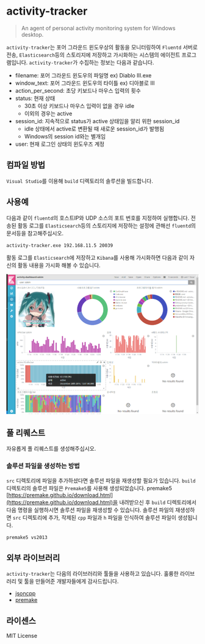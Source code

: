 # activity-tracker
> An agent of personal activity monitoring system for Windows desktop.

`activity-tracker`는 포어 그라운드 윈도우상의 활동을 모니터링하여 `Fluentd` 서버로 전송, `Elasticsearch`등의 스토리지에 저장하고 가시화하는 시스템의 에이전트 프로그램입니다. `activity-tracker`가 수집하는 정보는 다음과 같습니다.

* filename: 포어 그라운드 윈도우의 파일명 ex) Diablo III.exe
* window_text: 포어 그라운드 윈도우의 타이틀 ex) 디아블로 III
* action_per_second: 초당 키보드나 마우스 입력의 횟수
* status: 현재 상태
  * 30초 이상 키보드나 마우스 입력이 없을 경우 idle
  * 이외의 경우는 active
* session_id: 지속적으로 status가 active 상태임을 알리 위한 session_id
  * idle 상태에서 active로 변환될 때 새로운 session_id가 발행됨
  * Windows의 session id와는 별개임
* user: 현재 로그인 상태의 윈도우즈 계정

## 컴파일 방법

`Visual Studio`를 이용해 `build` 디렉토리의 솔루션을 빌드합니다.

## 사용예

다음과 같이 `fluentd`의 호스트IP와 UDP 소스의 포트 번호를 지정하여 실행합니다. 전송된 활동 로그를 `Elasticsearch`등의 스토리지에 저장하는 설정에 관해선 `fluentd`의 문서등을 참고해주십시오.

```sh
activity-tracker.exe 192.168.11.5 20039
```

활동 로그를 `Elasticsearch`에 저장하고 `Kibana`를 사용해 가시화하면 다음과 같이 자신의 활동 내용을 가시화 해볼 수 있습니다.


![dashboard-example](images/dashboard.png)

## 풀 리퀘스트

자유롭게 풀 리퀘스트를 생성해주십시오.

### 솔루션 파일을 생성하는 방법

`src` 디렉토리에 파일을 추가하셨다면 솔루션 파일을 재생성할 필요가 있습니다. `build` 디렉토리의 솔루션 파일은 `Premake5`를 사용해 생성되었습니다. premake5 [https://premake.github.io/download.html](https://premake.github.io/download.html)을 내려받으신 후 `build` 디렉토리에서 다음 명령을 실행하시면 솔루션 파일을 재생성할 수 있습니다. 솔루션 파일의 재생성하면 `src` 디렉토리에 추가, 작제된 `cpp` 파일과 `h` 파일을 인식하여 솔루션 파일이 생성됩니다.

```sh
premake5 vs2013
```

## 외부 라이브러리
`activity-tracker`는 다음의 라이브러리와 툴들을 사용하고 있습니다. 훌륭한 라이브러리 및 툴을 만들어준 개발자들에게 감사드립니다.

* [jsoncpp](https://github.com/open-source-parsers/jsoncpp)
* [premake](https://premake.github.io/)

## 라이센스
MIT License
